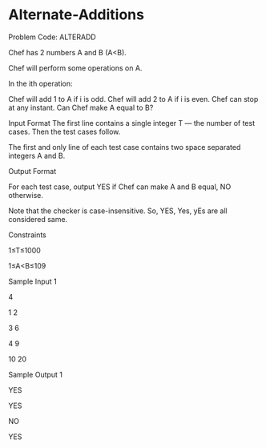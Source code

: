 # Alternate-Additions

Problem Code: ALTERADD

Chef has 2 numbers A and B (A<B).

Chef will perform some operations on A.

In the ith operation:

Chef will add 1 to A if i is odd.
Chef will add 2 to A if i is even.
Chef can stop at any instant. Can Chef make A equal to B?

Input Format
The first line contains a single integer T — the number of test cases. Then the test cases follow.

The first and only line of each test case contains two space separated integers A and B.


Output Format

For each test case, output YES if Chef can make A and B equal, NO otherwise.

Note that the checker is case-insensitive. So, YES, Yes, yEs are all considered same.

Constraints

1≤T≤1000

1≤A<B≤109

Sample Input 1 

4

1 2

3 6

4 9

10 20

Sample Output 1 

YES

YES

NO

YES
